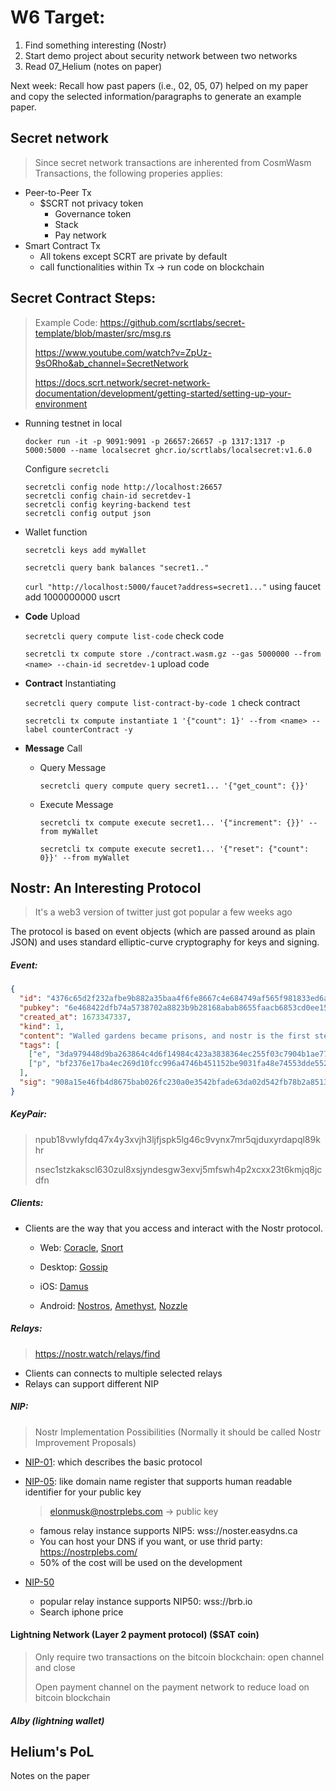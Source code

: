# W6 Target:

1. Find something interesting (Nostr)
1. Start demo project about security network between two networks
1. Read 07_Helium (notes on paper)

Next week: Recall how past papers (i.e., 02, 05, 07) helped on my paper and copy the selected information/paragraphs to generate an example paper.



## Secret network

> Since secret network transactions are inherented from CosmWasm Transactions, the following properies applies:

- Peer-to-Peer Tx
  - $SCRT not privacy token
    - Governance token
    - Stack
    - Pay network
- Smart Contract Tx
  - All tokens except SCRT are private by default
  - call functionalities within Tx -> run code on blockchain

## Secret Contract Steps:

> Example Code: https://github.com/scrtlabs/secret-template/blob/master/src/msg.rs
>
> https://www.youtube.com/watch?v=ZpUz-9sORho&ab_channel=SecretNetwork
>
> https://docs.scrt.network/secret-network-documentation/development/getting-started/setting-up-your-environment

- Running testnet in local

  ```
  docker run -it -p 9091:9091 -p 26657:26657 -p 1317:1317 -p 5000:5000 --name localsecret ghcr.io/scrtlabs/localsecret:v1.6.0
  ```

  Configure `secretcli`

  ```
  secretcli config node http://localhost:26657
  secretcli config chain-id secretdev-1
  secretcli config keyring-backend test
  secretcli config output json
  ```

- Wallet function

  `secretcli keys add myWallet`

  `secretcli query bank balances "secret1.."`

  `curl "http://localhost:5000/faucet?address=secret1..."` using faucet add 1000000000 uscrt

- **Code** Upload

  `secretcli query compute list-code` check code

  `secretcli tx compute store ./contract.wasm.gz --gas 5000000 --from <name> --chain-id secretdev-1` upload code

- **Contract** Instantiating

  `secretcli query compute list-contract-by-code 1` check contract

  `secretcli tx compute instantiate 1 '{"count": 1}' --from <name> --label counterContract -y`

- **Message** Call

  - Query Message

    `secretcli query compute query secret1... '{"get_count": {}}'` 

  - Execute Message

    `secretcli tx compute execute secret1... '{"increment": {}}' --from myWallet` 

    `secretcli tx compute execute secret1... '{"reset": {"count": 0}}' --from myWallet`



## Nostr: An Interesting Protocol

> It's a web3 version of twitter just got popular a few weeks ago

The protocol is based on event objects (which are passed around as plain JSON) and uses standard elliptic-curve cryptography for keys and signing.

##### Event:

```json
{
  "id": "4376c65d2f232afbe9b882a35baa4f6fe8667c4e684749af565f981833ed6a65",
  "pubkey": "6e468422dfb74a5738702a8823b9b28168abab8655faacb6853cd0ee15deee93",
  "created_at": 1673347337,
  "kind": 1,
  "content": "Walled gardens became prisons, and nostr is the first step towards tearing down the prison walls.",
  "tags": [
    ["e", "3da979448d9ba263864c4d6f14984c423a3838364ec255f03c7904b1ae77f206"],
    ["p", "bf2376e17ba4ec269d10fcc996a4746b451152be9031fa48e74553dde5526bce"]
  ],
  "sig": "908a15e46fb4d8675bab026fc230a0e3542bfade63da02d542fb78b2a8513fcd0092619a2c8c1221e581946e0191f2af505dfdf8657a414dbca329186f009262"
}
```

##### KeyPair:

> npub18vwlyfdq47x4y3xvjh3ljfjspk5lg46c9vynx7mr5qjduxyrdapql89khr
>
> nsec1stzkakscl630zul8xsjyndesgw3exvj5mfswh4p2xcxx23t6kmjq8jcdfn

##### Clients:

- Clients are the way that you access and interact with the Nostr protocol.

  - Web: [Coracle](https://coracle.social/), [Snort](https://snort.social/)

  - Desktop: [Gossip](https://github.com/mikedilger/gossip)

  - iOS: [Damus](https://apps.apple.com/app/damus/id1628663131)

  - Android: [Nostros](https://github.com/KoalaSat/nostros/releases), [Amethyst](https://play.google.com/store/apps/details?id=com.vitorpamplona.amethyst), [Nozzle](https://github.com/kaiwolfram/Nozzle/releases)

##### Relays:

> https://nostr.watch/relays/find

- Clients can connects to multiple selected relays
- Relays can support different NIP

##### NIP:

> Nostr Implementation Possibilities (Normally it should be called Nostr Improvement Proposals)

- [NIP-01](https://github.com/nostr-protocol/nips/blob/master/01.md): which describes the basic protocol

- [NIP-05](https://github.com/nostr-protocol/nips/blob/master/05.md): like domain name register that supports human readable identifier for your public key

  > elonmusk@nostrplebs.com -> public key

  - famous relay instance supports NIP5: wss://noster.easydns.ca
  - You can host your DNS if you want, or use thrid party: https://nostrplebs.com/
  - 50% of the cost will be used on the development

- [NIP-50](https://github.com/nostr-protocol/nips/blob/master/50.md)

  - popular relay instance supports NIP50: wss://brb.io
  - Search iphone price



#### Lightning Network (Layer 2 payment protocol) ($SAT coin)

> Only require two transactions on the bitcoin blockchain: open channel and close
>
> Open payment channel on the payment network to reduce load on bitcoin blockchain

##### Alby (lightning wallet)







## Helium's PoL

Notes on the paper









